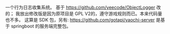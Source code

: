 一个行为日志收集系统。
基于 https://github.com/yeecode/ObjectLogger 改的；
我放出修改版是因为原项目是 GPL V2的，遵守游戏规则而已。本来代码量也不多。
这算是 SDK 包，另有:
https://github.com/gotapi/yaochi-server 是基于 springboot 的服务端完整包。